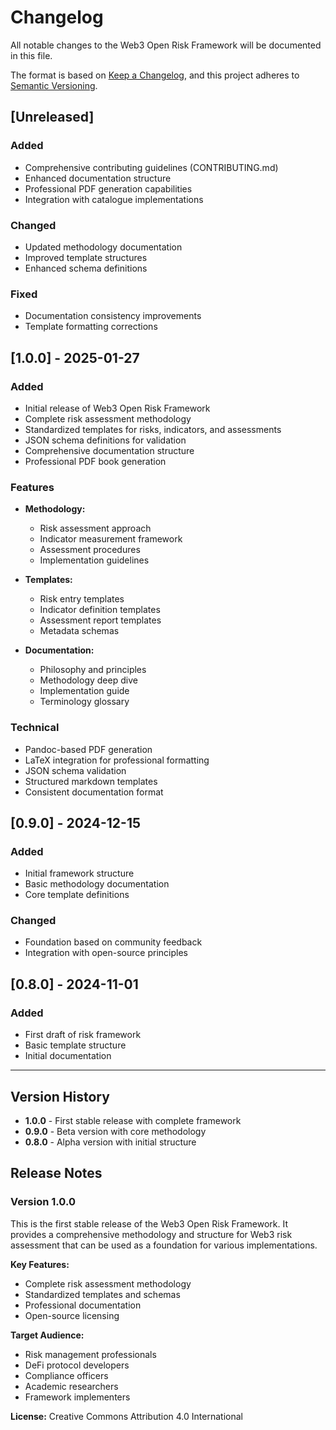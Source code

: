 # Changelog

All notable changes to the Web3 Open Risk Framework will be documented in this file.

The format is based on [Keep a Changelog](https://keepachangelog.com/en/1.0.0/),
and this project adheres to [Semantic Versioning](https://semver.org/spec/v2.0.0.html).

## [Unreleased]

### Added
- Comprehensive contributing guidelines (CONTRIBUTING.md)
- Enhanced documentation structure
- Professional PDF generation capabilities
- Integration with catalogue implementations

### Changed
- Updated methodology documentation
- Improved template structures
- Enhanced schema definitions

### Fixed
- Documentation consistency improvements
- Template formatting corrections

## [1.0.0] - 2025-01-27

### Added
- Initial release of Web3 Open Risk Framework
- Complete risk assessment methodology
- Standardized templates for risks, indicators, and assessments
- JSON schema definitions for validation
- Comprehensive documentation structure
- Professional PDF book generation

### Features
- **Methodology:**
  - Risk assessment approach
  - Indicator measurement framework
  - Assessment procedures
  - Implementation guidelines

- **Templates:**
  - Risk entry templates
  - Indicator definition templates
  - Assessment report templates
  - Metadata schemas

- **Documentation:**
  - Philosophy and principles
  - Methodology deep dive
  - Implementation guide
  - Terminology glossary

### Technical
- Pandoc-based PDF generation
- LaTeX integration for professional formatting
- JSON schema validation
- Structured markdown templates
- Consistent documentation format

## [0.9.0] - 2024-12-15

### Added
- Initial framework structure
- Basic methodology documentation
- Core template definitions

### Changed
- Foundation based on community feedback
- Integration with open-source principles

## [0.8.0] - 2024-11-01

### Added
- First draft of risk framework
- Basic template structure
- Initial documentation

---

## Version History

- **1.0.0** - First stable release with complete framework
- **0.9.0** - Beta version with core methodology
- **0.8.0** - Alpha version with initial structure

## Release Notes

### Version 1.0.0
This is the first stable release of the Web3 Open Risk Framework. It provides a comprehensive methodology and structure for Web3 risk assessment that can be used as a foundation for various implementations.

**Key Features:**
- Complete risk assessment methodology
- Standardized templates and schemas
- Professional documentation
- Open-source licensing

**Target Audience:**
- Risk management professionals
- DeFi protocol developers
- Compliance officers
- Academic researchers
- Framework implementers

**License:** Creative Commons Attribution 4.0 International 
